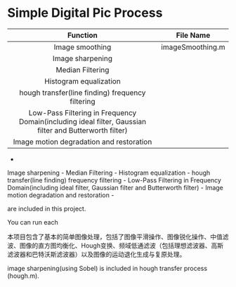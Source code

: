 # Simple Digital Pic Process

|Function|File Name|
|:-:|:-:|
|Image smoothing|imageSmoothing.m|
|Image sharpening||
|Median Filtering||
|Histogram equalization||
|hough transfer(line finding) frequency filtering||
|Low-Pass Filtering in Frequency Domain(including ideal filter, Gaussian filter and Butterworth filter)||
|Image motion degradation and restoration||

 - 
Image sharpening - 
Median Filtering - 
Histogram equalization - 
hough transfer(line finding) frequency filtering - 
Low-Pass Filtering in Frequency Domain(including ideal filter, Gaussian filter and Butterworth filter) - 
Image motion degradation and restoration - 


are included in this project. 


You can run each 

本项目包含了基本的简单图像处理，包括了图像平滑操作、图像锐化操作、中值滤波、图像的直方图均衡化、Hough变换、频域低通滤波（包括理想滤波器、高斯滤波器和巴特沃斯滤波器）以及图像的运动退化生成与复原处理。


image sharpening(using Sobel) is included in hough transfer process (hough.m). 





